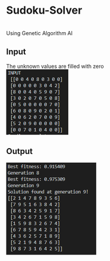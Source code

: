 # Sudoku-Solver 
<br />
Using Genetic Algorithm AI

## Input
The unknown values are filled with zero
<br />
![](images/input.PNG)

## Output
![](images/output.PNG)
